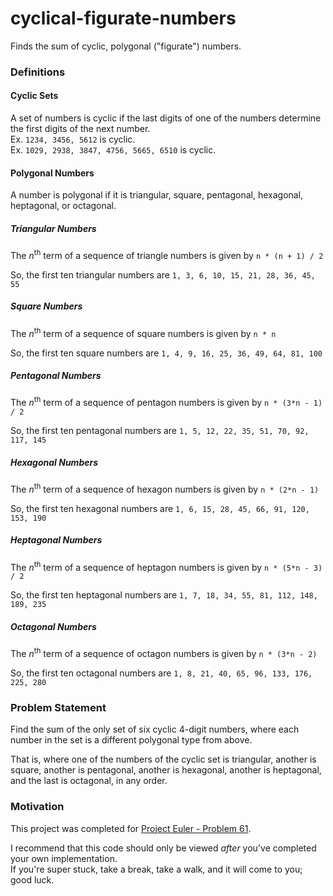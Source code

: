 # cyclical-figurate-numbers 
Finds the sum of cyclic, polygonal ("figurate") numbers.

### Definitions
#### Cyclic Sets
A set of numbers is cyclic if the last digits of one of the numbers determine the first digits of the next number.  
Ex. `1234, 3456, 5612` is cyclic.  
Ex. `1029, 2938, 3847, 4756, 5665, 6510` is cyclic.  

#### Polygonal Numbers
A number is polygonal if it is triangular, square, pentagonal, hexagonal, heptagonal, or octagonal.
##### Triangular Numbers
The *n*<sup>th</sup> term of a sequence of triangle numbers is given by `n * (n + 1) / 2`  

So, the first ten triangular numbers are `1, 3, 6, 10, 15, 21, 28, 36, 45, 55`

##### Square Numbers
The *n*<sup>th</sup> term of a sequence of square numbers is given by `n * n`  

So, the first ten square numbers are `1, 4, 9, 16, 25, 36, 49, 64, 81, 100`

##### Pentagonal Numbers
The *n*<sup>th</sup> term of a sequence of pentagon numbers is given by `n * (3*n - 1) / 2`  

So, the first ten pentagonal numbers are `1, 5, 12, 22, 35, 51, 70, 92, 117, 145`

##### Hexagonal Numbers
The *n*<sup>th</sup> term of a sequence of hexagon numbers is given by `n * (2*n - 1)`  

So, the first ten hexagonal numbers are `1, 6, 15, 28, 45, 66, 91, 120, 153, 190`

##### Heptagonal Numbers
The *n*<sup>th</sup> term of a sequence of heptagon numbers is given by `n * (5*n - 3) / 2`  

So, the first ten heptagonal numbers are `1, 7, 18, 34, 55, 81, 112, 148, 189, 235`

##### Octagonal Numbers
The *n*<sup>th</sup> term of a sequence of octagon numbers is given by `n * (3*n - 2)`  

So, the first ten octagonal numbers are `1, 8, 21, 40, 65, 96, 133, 176, 225, 280`

### Problem Statement
Find the sum of the only set of six cyclic 4-digit numbers, where each number in the set is a different polygonal type from above.

That is, where one of the numbers of the cyclic set is triangular, another is square, another is pentagonal, another is hexagonal, another is heptagonal, and the last is octagonal, in any order.

### Motivation
This project was completed for [Project Euler - Problem 61](https://projecteuler.net/problem=61).

I recommend that this code should only be viewed _after_ you've completed your own implementation.  
If you're super stuck, take a break, take a walk, and it will come to you; good luck.
